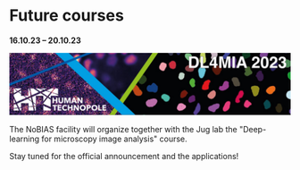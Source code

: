 # Future courses

**16.10.23 – 20.10.23**
<p align="center">
    <img src="images/DL4MIA_banner_2023.png">
</p>

The NoBIAS facility will organize together with the Jug lab the "Deep-learning
for microscopy image analysis" course.

Stay tuned for the official announcement and the applications!
